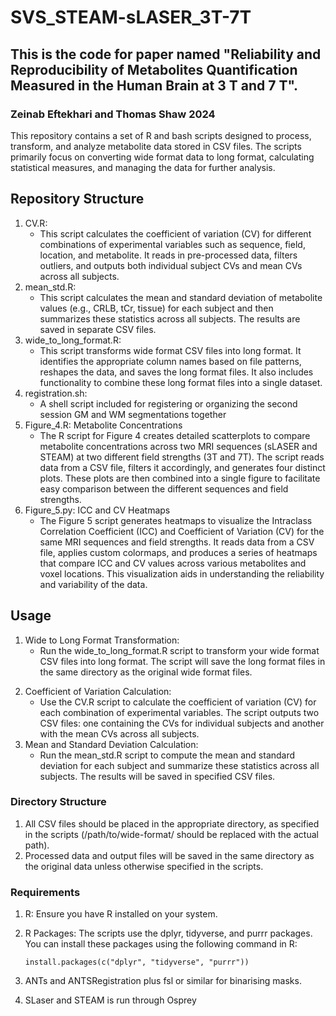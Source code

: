 # SVS_STEAM-sLASER_3T-7T
## This is the code for paper named "Reliability and Reproducibility of Metabolites Quantification Measured in the Human Brain at 3 T and 7 T". 

### Zeinab Eftekhari and Thomas Shaw 2024
This repository contains a set of R and bash scripts designed to process, transform, and analyze metabolite data stored in CSV files. The scripts primarily focus on converting wide format data to long format, calculating statistical measures, and managing the data for further analysis.

## Repository Structure

1) CV.R: 
    - This script calculates the coefficient of variation (CV) for different combinations of experimental variables such as sequence, field, location, and metabolite. It reads in pre-processed data, filters outliers, and outputs both individual subject CVs and mean CVs across all subjects.
2) mean_std.R: 
    - This script calculates the mean and standard deviation of metabolite values (e.g., CRLB, tCr, tissue) for each subject and then summarizes these statistics across all subjects. The results are saved in separate CSV files.
3) wide_to_long_format.R: 
    - This script transforms wide format CSV files into long format. It identifies the appropriate column names based on file patterns, reshapes the data, and saves the long format files. It also includes functionality to combine these long format files into a single dataset.
4) registration.sh: 
    - A shell script included for registering or organizing the second session GM and WM segmentations together 
5) Figure_4.R: Metabolite Concentrations
    - The R script for Figure 4 creates detailed scatterplots to compare metabolite concentrations across two MRI sequences (sLASER and STEAM) at two different field strengths (3T and 7T). The script reads data from a CSV file, filters it accordingly,
      and generates four distinct plots. These plots are then combined into a single figure to facilitate easy comparison between the different sequences and field strengths.
6) Figure_5.py: ICC and CV Heatmaps
    - The Figure 5 script generates heatmaps to visualize the Intraclass Correlation Coefficient (ICC) and Coefficient of Variation (CV) for the same MRI sequences and field strengths. It reads data from a CSV file, applies custom colormaps, and
      produces a series of heatmaps that compare ICC and CV values across various metabolites and voxel locations. This visualization aids in understanding the reliability and variability of the data.

## Usage

1) Wide to Long Format Transformation:
	- Run the wide_to_long_format.R script to transform your wide format CSV files into long format. The script will save the long format files in the same directory as the original wide format files.
2.	Coefficient of Variation Calculation:
	- Use the CV.R script to calculate the coefficient of variation (CV) for each combination of experimental variables. The script outputs two CSV files: one containing the CVs for individual subjects and another with the mean CVs across all subjects.
3.	Mean and Standard Deviation Calculation: 
    - Run the mean_std.R script to compute the mean and standard deviation for each subject and summarize these statistics across all subjects. The results will be saved in specified CSV files.

###  Directory Structure

1) All CSV files should be placed in the appropriate directory, as specified in the scripts (/path/to/wide-format/ should be replaced with the actual path).
2) Processed data and output files will be saved in the same directory as the original data unless otherwise specified in the scripts.

### Requirements

1) R: Ensure you have R installed on your system. 
2) R Packages: The scripts use the dplyr, tidyverse, and purrr packages. You can install these packages using the following command in R:

    ```
    install.packages(c("dplyr", "tidyverse", "purrr"))
    ```
3) ANTs and ANTSRegistration plus fsl or similar for binarising masks. 
4) SLaser and STEAM is run through Osprey 
